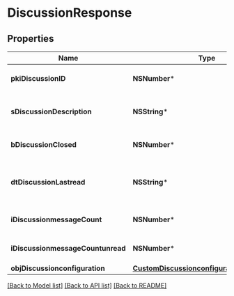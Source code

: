 # DiscussionResponse

## Properties
Name | Type | Description | Notes
------------ | ------------- | ------------- | -------------
**pkiDiscussionID** | **NSNumber*** | The unique ID of the Discussion | 
**sDiscussionDescription** | **NSString*** | The description of the Discussion | 
**bDiscussionClosed** | **NSNumber*** | Whether if it&#39;s an closed | 
**dtDiscussionLastread** | **NSString*** | The date the Discussion was last read | [optional] 
**iDiscussionmessageCount** | **NSNumber*** | The count of Attachment. | 
**iDiscussionmessageCountunread** | **NSNumber*** | The count of Attachment. | 
**objDiscussionconfiguration** | [**CustomDiscussionconfigurationResponse***](CustomDiscussionconfigurationResponse.md) |  | [optional] 

[[Back to Model list]](../README.md#documentation-for-models) [[Back to API list]](../README.md#documentation-for-api-endpoints) [[Back to README]](../README.md)


